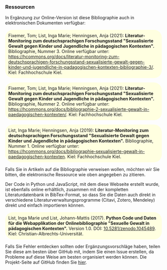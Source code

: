 ### Ressourcen

In Ergänzung zur Online-Version ist diese Bibliographie auch in elektronischen Dokumenten verfügbar:

<p style="background-color:LightYellow;padding:10px;border-radius:25px;">Fixemer, Tom; List, Inga Marie; Henningsen, Anja (2021): <b>Literatur-Monitoring zum deutschsprachigen Forschungsstand "Sexualisierte Gewalt gegen Kinder und Jugendliche in pädagogischen Kontexten".</b> Bibliographie, Nummer 3. Online verfügbar unter: <a href="https://hcommons.org/docs/literatur-monitoring-zum-deutschsprachigen-forschungsstand-sexualisierte-gewalt-gegen-kinder-und-jugendliche-in-padagogischen-kontexten-bibliographie-3/">https://hcommons.org/docs/literatur-monitoring-zum-deutschsprachigen-forschungsstand-sexualisierte-gewalt-gegen-kinder-und-jugendliche-in-padagogischen-kontexten-bibliographie-3/</a>. Kiel: Fachhochschule Kiel.</p>

<p style="background-color:LightYellow;padding:10px;border-radius:25px;">Fixemer, Tom; List, Inga Marie; Henningsen, Anja (2021): <b>Literatur-Monitoring zum deutschsprachigen Forschungsstand "Sexualisierte Gewalt gegen Kinder und Jugendliche in pädagogischen Kontexten".</b> Bibliographie, Nummer 2. Online verfügbar unter: <a href="https://hcommons.org/docs/bibliographie-2-sexualisierte-gewalt-in-paedagogischen-kontexten/">https://hcommons.org/docs/bibliographie-2-sexualisierte-gewalt-in-paedagogischen-kontexten/</a>. Kiel: Fachhochschule Kiel.</p>

<p style="background-color:LightYellow;padding:10px;border-radius:25px;">List, Inga Marie; Henningsen, Anja (2019): <b>Literatur-Monitoring zum deutschsprachigen Forschungsstand "Sexualisierte Gewalt gegen Kinder und Jugendliche in pädagogischen Kontexten".</b> Bibliographie, Nummer 1. Online verfügbar unter: <a href="https://hcommons.org/docs/bibliographie-sexualisierte-gewalt-in-paedagogischen-kontexten/">https://hcommons.org/docs/bibliographie-sexualisierte-gewalt-in-paedagogischen-kontexten</a>. Kiel: Fachhochschule Kiel.</p>

Falls Sie in Artikeln auf die Bibliographie verweisen wollen, möchten wir Sie bitten, die elektronische Ressource wie oben angegeben zu zitieren.

Der Code in Python und JavaScript, mit dem diese Webseite erstellt wurde, ist ebenfalls online erhältlich, zusammen mit der kompletten Literaturdatenbank in BibTex-Format, so dass Sie die Daten auch direkt in verschiedene Literaturverwaltungsprogramme (Citavi, Zotero, Mendeley) direkt und einfach importieren können.

<p style="background-color:LightYellow;padding:10px;border-radius:25px">
List, Inga Marie und List, Johann-Mattis (2017). <b>Python Code und Daten für die Webapplikation der Onlinebibliographie "Sexuelle Gewalt in pädagogischen Kontexten".</b> Version 1.0. DOI: <a href="https://doi.org/10.5281/zenodo.1045489">10.5281/zenodo.1045489</a>. Kiel: Christian-Albrechts-Universität.</p>

Falls Sie Fehler entdecken sollten oder Ergänzungsvorschläge haben, teilen Sie diese am besten über GitHub mit, indem Sie einen Issue erstellen, da Probleme auf diese Weise am besten organisiert werden können. Die Projekt-Seite auf GitHub finden Sie [hier](https://github.com/SeGePae/segepae).

 
